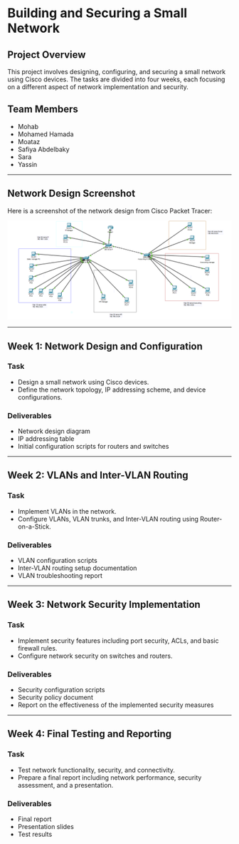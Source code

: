 # Building and Securing a Small Network

## Project Overview
This project involves designing, configuring, and securing a small network using Cisco devices. The tasks are divided into four weeks, each focusing on a different aspect of network implementation and security.

## Team Members
- Mohab
- Mohamed Hamada
- Moataz
- Safiya Abdelbaky 
- Sara
- Yassin

---

## Network Design Screenshot
Here is a screenshot of the network design from Cisco Packet Tracer:

![Network Design](images/network_design.png)

---

## Week 1: Network Design and Configuration
### Task
- Design a small network using Cisco devices.
- Define the network topology, IP addressing scheme, and device configurations.

### Deliverables
- Network design diagram
- IP addressing table
- Initial configuration scripts for routers and switches

---

## Week 2: VLANs and Inter-VLAN Routing
### Task
- Implement VLANs in the network.
- Configure VLANs, VLAN trunks, and Inter-VLAN routing using Router-on-a-Stick.

### Deliverables
- VLAN configuration scripts
- Inter-VLAN routing setup documentation
- VLAN troubleshooting report

---

## Week 3: Network Security Implementation
### Task
- Implement security features including port security, ACLs, and basic firewall rules.
- Configure network security on switches and routers.

### Deliverables
- Security configuration scripts
- Security policy document
- Report on the effectiveness of the implemented security measures

---

## Week 4: Final Testing and Reporting
### Task
- Test network functionality, security, and connectivity.
- Prepare a final report including network performance, security assessment, and a presentation.

### Deliverables
- Final report
- Presentation slides
- Test results
